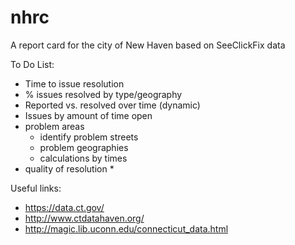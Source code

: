 # nhrc
A report card for the city of New Haven based on SeeClickFix data

To Do List:

* Time to issue resolution
* % issues resolved by type/geography
* Reported vs. resolved over time (dynamic)
* Issues by amount of time open
* problem areas
  * identify problem streets
  * problem geographies
  * calculations by times
* quality of resolution
  * 





Useful links:

* https://data.ct.gov/
* http://www.ctdatahaven.org/
* http://magic.lib.uconn.edu/connecticut_data.html

